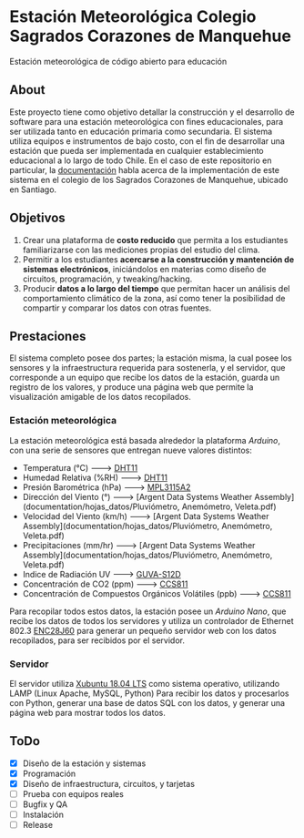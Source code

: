 # Estación Meteorológica Colegio Sagrados Corazones de Manquehue
Estación meteorológica de código abierto para educación

## About
Este proyecto tiene como objetivo detallar la construcción y el desarrollo de software para una estación meteorológica con fines educacionales, para ser utilizada tanto en educación primaria como secundaria. El sistema utiliza equipos e instrumentos de bajo costo, con el fin de desarrollar una estación que pueda ser implementada en cualquier establecimiento educacional a lo largo de todo Chile. En el caso de este repositorio en particular, la [documentación](/documentation/presentaciones_documentos) habla acerca de la implementación de este sistema en el colegio de los Sagrados Corazones de Manquehue, ubicado en Santiago.

## Objetivos

1. Crear una plataforma de **costo reducido** que permita a los estudiantes familiarizarse con las mediciones propias del estudio del clima.
2. Permitir a los estudiantes **acercarse a la construcción y mantención de sistemas electrónicos**, iniciándolos en materias como diseño de circuitos, programación, y tweaking/hacking.
3. Producir **datos a lo largo del tiempo** que permitan hacer un análisis del comportamiento climático de la zona, así como tener la posibilidad de compartir y comparar los datos con otras fuentes.

## Prestaciones

El sistema completo posee dos partes; la estación misma, la cual posee los sensores y la infraestructura requerida para sostenerla, y el servidor, que corresponde a un equipo que recibe los datos de la estación, guarda un registro de los valores, y produce una página web que permite la visualización amigable de los datos recopilados.

### Estación meteorológica

La estación meteorológica está basada alrededor la plataforma *Arduino*, con una serie de sensores que entregan nueve valores distintos:

* Temperatura (°C) 🡒 [DHT11](/documentation/hojas_datos/DHT11.pdf)
* Humedad Relativa (%RH) 🡒 [DHT11](/documentation/hojas_datos/DHT11.pdf)
* Presión Barométrica (hPa) 🡒 [MPL3115A2](/documentation/hojas_datos/MPL3115A2.pdf)
* Dirección del Viento (°) 🡒 [Argent Data Systems Weather Assembly](documentation/hojas_datos/Pluviómetro, Anemómetro, Veleta.pdf)
* Velocidad del Viento (km/h) 🡒 [Argent Data Systems Weather Assembly](documentation/hojas_datos/Pluviómetro, Anemómetro, Veleta.pdf)
* Precipitaciones (mm/hr) 🡒 [Argent Data Systems Weather Assembly](documentation/hojas_datos/Pluviómetro, Anemómetro, Veleta.pdf)
* Indice de Radiación UV 🡒 [GUVA-S12D](/documentation/hojas_datos/GUVA-S12D.pdf)
* Concentración de CO2 (ppm) 🡒 [CCS811](/documentation/hojas_datos/CCS811.pdf)
* Concentración de Compuestos Orgánicos Volátiles (ppb) 🡒 [CCS811](/documentation/hojas_datos/CCS811.pdf)

Para recopilar todos estos datos, la estación posee un *Arduino Nano*, que recibe los datos de todos los servidores y utiliza un controlador de Ethernet 802.3 [ENC28J60](/documentation/hojas_datos/ENC28J60) para generar un pequeño servidor web con los datos recopilados, para ser recibidos por el servidor.

### Servidor

El servidor utiliza  [Xubuntu 18.04 LTS](https://xubuntu.org/release/18-04/) como sistema operativo, utilizando LAMP (Linux Apache, MySQL, Python) Para recibir los datos y procesarlos con Python, generar una base de datos SQL con los datos, y generar una página web para mostrar todos los datos.

## ToDo

- [x] Diseño de la estación y sistemas
- [x] Programación
- [x] Diseño de infraestructura, circuitos, y tarjetas
- [ ] Prueba con equipos reales
- [ ] Bugfix y QA
- [ ] Instalación
- [ ] Release
